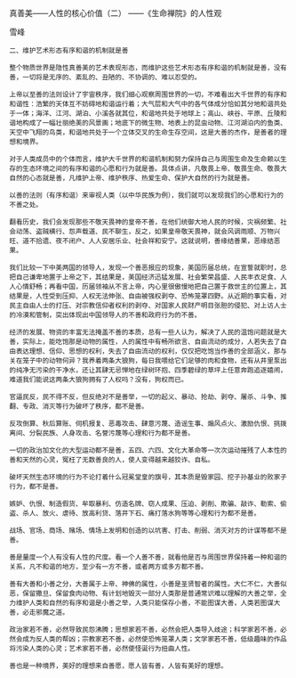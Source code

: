 真善美——人性的核心价值（二）
——《生命禅院》的人性观

雪峰


    二、维护艺术形态有序和谐的机制就是善

    整个物质世界是隐性真善美的艺术表现形态，而维护这些艺术形态有序和谐的机制就是善，没有善，一切将是无序的、紊乱的、丑陋的、不协调的、难以忍受的。

    上帝以至善的法则设计了宇宙秩序，我们细心观察周围世界的一切，不难看出大千世界的有序和和谐性：浩繁的天体互不妨碍地和谐运行着；大气层和大气中的各气体成分恰如其分地和谐共处于一体；海洋、江河、湖泊、小溪各就其位，和谐地共处于地球上；高山、峡谷、平原、丘陵和谐地构成了一幅壮丽绝美的风景画；地底下的微生物、地表上的昆虫动物、江河湖泊内的鱼类、天空中飞翔的鸟类，和谐地共处于一个立体交叉的生命生存空间，这是大善的杰作，是善者的理想和境界。

    对于人类成员中的个体而言，维护大千世界的和谐机制和努力保持自己与周围生命及生命赖以生存的生态环境之间的有序和谐的心愿和行为就是善。具体点讲，凡敬畏上帝、敬畏生命、敬畏大自然的心态就是善，凡维护上帝、维护秩序、热爱生命、保护大自然的行为就是善。

    以善的法则（有序和谐）来审视人类（以中华民族为例），我们就可以发现我们的心愿和行为的不善之处。

    翻看历史，我们会发现那些不敬天畏神的皇帝不善，在他们统御大地人民的时候，灾祸频繁、社会动荡、盗贼横行、怨声载道、民不聊生，反之，如果皇帝敬天畏神，就会风调雨顺、万物兴旺、道不拾遗、夜不闭户、人人安居乐业、社会祥和安宁。这就说明，善缘结善果，恶缘结恶果。

    我们比较一下中美两国的领导人，发现一个善恶报应的现象，美国历届总统，在宣誓就职时，总把自己谦卑地置于上帝之下，其结果是，美国经济迅猛发展、社会繁荣昌盛、人民丰衣足食、人人心情舒畅；再看中国，历届领袖从不言上帝，内心里很傲慢地把自己置于救世主的位置上，其结果是，人性受到压抑、人权无法伸张、自由被强权剥夺、恐怖笼罩四野。从近期的事实看，对民主自由人士的打压、对宗教信仰者权利的剥夺、对国家人民财产明目张胆的侵犯、对上访人士的冷漠和管制，突出体现出中国领导人的不善和政府行为的不善。

    经济的发展、物资的丰富无法掩盖不善的本质，总有一些人认为，解决了人民的温饱问题就是大善，实际上，能吃饱那是动物的属性，人的属性中有畅所欲言、自由流动的成分，人若失去了自由表达理想、信仰、思想的权利，失去了自由流动的权利，仅仅把吃饱当作善的全部涵义，那与关在笼子中的动物何异？我养着两条大狼狗，每日我喂给它们足够的肉和食物，还有从井里泵出的纯净无污染的干净水，还让其肆无忌惮地在绿树环抱、四季碧绿的草坪上任意奔跑追逐嬉闹，难道我们能说这两条大狼狗拥有了人权吗？没有，狗权而已。

    官逼民反，民不得不反，但反绝对不是善举，一切的起义、暴动、抢劫、剥夺、屠杀、斗争、推翻、专政、消灭等行为破坏了秩序，都不是善。

    反攻倒算、秋后算账、伺机报复、恶毒攻击、肆意污蔑、造谣生事、煽风点火、激励仇恨、挑拨离间、分裂民族、人身攻击、名誉污蔑等心理和行为都不是善。

    一切的政治加文化的大型运动都不是善，五四、六四、文化大革命等一次次运动摧残了人本性的善和天然的心灵，冤枉了无数善良的人，使人变得越来越狡诈、自私。

    破坏天然生态环境的行为不论打着什么冠冕堂皇的旗号，其本质是毁家园、挖子孙基业的败家子行为，都不是善。

    嫉妒、仇恨、制造假货、牟取暴利、仿造名牌、窃人成果、压迫、剥削、欺骗、敲诈、勒索、偷盗、杀人、放火、虐待、放高利贷、落井下石、痛打落水狗等等心理和行为都不是善。

    战场、官场、商场、赌场、情场上发明和创造的以坑害、打击、削弱、消灭对方的计谋等都不是善。

    善是量度一个人有没有人性的尺度。看一个人善不善，就看他是否与周围世界保持着一种和谐的关系，凡不和谐的地方，至少有一方不善，或者两方或多方都不善。

    善有大善和小善之分，大善属于上帝、神佛的属性，小善是圣贤智者的属性。大仁不仁，大善似恶，保留撒旦、保留食肉动物、有计划地毁灭一部分人类那是普通常识难以理解的大善之举，全力维护人类和自然的有序和谐是小善之举，人类只能保存小善，不能图谋大善，人类若图谋大善，必走邪魔之道。

    政治家若不善，必然导致民怨沸腾；思想家若不善，必然会把人类导入歧途；科学家若不善，必然会成为反人类的帮凶；宗教家若不善，必然使恐怖笼罩人类；文学家若不善，低级趣味的作品将污染人类的心灵；艺术家若不善，必然使怪诞行为扭曲人性。

    善也是一种境界，美好的理想来自善愿，愿人皆有善，人皆有美好的理想。



